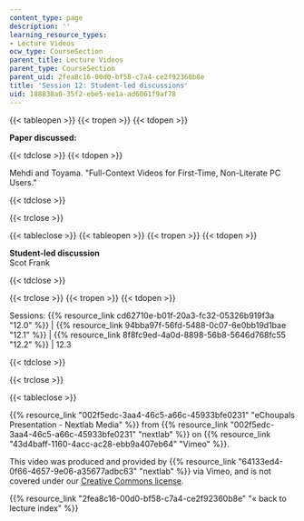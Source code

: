 ```yaml
---
content_type: page
description: ''
learning_resource_types:
- Lecture Videos
ocw_type: CourseSection
parent_title: Lecture Videos
parent_type: CourseSection
parent_uid: 2fea8c16-00d0-bf58-c7a4-ce2f92360b8e
title: 'Session 12: Student-led discussions'
uid: 188838a0-35f2-ebe5-ee1a-ad6061f9af78
---
```


{{< tableopen >}}
{{< tropen >}}
{{< tdopen >}}


**Paper discussed:**


{{< tdclose >}}
{{< tdopen >}}


Mehdi and Toyama. "Full-Context Videos for First-Time, Non-Literate PC Users."


{{< tdclose >}}

{{< trclose >}}

{{< tableclose >}}
{{< tableopen >}}
{{< tropen >}}
{{< tdopen >}}


**Student-led discussion**  
Scot Frank


{{< tdclose >}}

{{< trclose >}}
{{< tropen >}}
{{< tdopen >}}


Sessions: {{% resource_link cd62710e-b01f-20a3-fc32-05326b919f3a "12.0" %}} | {{% resource_link 94bba97f-56fd-5488-0c07-6e0bb19d1bae "12.1" %}} | {{% resource_link 8f8fc9ed-4a0d-8898-56b8-5646d768fc55 "12.2" %}} | 12.3


{{< tdclose >}}

{{< trclose >}}

{{< tableclose >}}

{{% resource_link "002f5edc-3aa4-46c5-a66c-45933bfe0231" "eChoupals Presentation - Nextlab Media" %}} from {{% resource_link "002f5edc-3aa4-46c5-a66c-45933bfe0231" "nextlab" %}} on {{% resource_link "43d4baff-1160-4acc-ac28-ebb9a407eb64" "Vimeo" %}}.

This video was produced and provided by {{% resource_link "64133ed4-0f66-4657-9e06-a35677adbc63" "nextlab" %}} via Vimeo, and is not covered under our [Creative Commons license](/terms/#cc).

{{% resource_link "2fea8c16-00d0-bf58-c7a4-ce2f92360b8e" "« back to lecture index" %}}